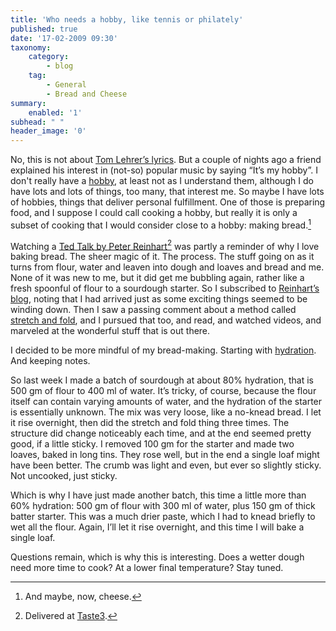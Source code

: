 ```yaml
---
title: 'Who needs a hobby, like tennis or philately'
published: true
date: '17-02-2009 09:30'
taxonomy:
    category:
        - blog
    tag:
        - General
        - Bread and Cheese
summary:
    enabled: '1'
subhead: " "
header_image: '0'
---
```


No, this is not about [Tom Lehrer’s lyrics](https://genius.com/Tom-lehrer-smut-lyrics). But a couple of nights ago a friend explained his interest in (not-so) popular music by saying “It’s my hobby”. I don't really have a [hobby](https://en.wikipedia.org/wiki/Hobby), at least not as I understand them, although I do have lots and lots of things, too many, that interest me. So maybe I have lots of hobbies, things that deliver personal fulfillment. One of those is preparing food, and I suppose I could call cooking a hobby, but really it is only a subset of cooking that I would consider close to a hobby: making bread.[^fn1]

Watching a [Ted Talk by Peter Reinhart](https://www.ted.com/talks/peter_reinhart_the_art_and_craft_of_bread)[^fn2] was partly a reminder of why I love baking bread. The sheer magic of it. The process. The stuff going on as it turns from flour, water and leaven into dough and loaves and bread and me. None of it was new to me, but it did get me bubbling again, rather like a fresh spoonful of flour to a sourdough starter. So I subscribed to [Reinhart’s blog](https://peterreinhart.typepad.com/), noting that I had arrived just as some exciting things seemed to be winding down. Then I saw a passing comment about a method called [stretch and fold](https://www.sourdoughhome.com/stretch-and-fold/), and I pursued that too, and read, and watched videos, and marveled at the wonderful stuff that is out there.

I decided to be more mindful of my bread-making. Starting with [hydration](https://www.sourdoughhome.com/hydration/). And keeping notes.

So last week I made a batch of sourdough at about 80% hydration, that is 500 gm of flour to 400 ml of water. It’s tricky, of course, because the flour itself can contain varying amounts of water, and the hydration of the starter is essentially unknown. The mix was very loose, like a no-knead bread. I let it rise overnight, then did the stretch and fold thing three times. The structure did change noticeably each time, and at the end seemed pretty good, if a little sticky. I removed 100 gm for the starter and made two loaves, baked in long tins. They rose well, but in the end a single loaf might have been better. The crumb was light and even, but ever so slightly sticky. Not uncooked, just sticky.

Which is why I have just made another batch, this time a little more than 60% hydration: 500 gm of flour with 300 ml of water, plus 150 gm of thick batter starter. This was a much drier paste, which I had to knead briefly to wet all the flour. Again, I’ll let it rise overnight, and this time I will bake a single loaf.

Questions remain, which is why this is interesting. Does a wetter dough need more time to cook? At a lower final temperature? Stay tuned.

[^fn1]: And maybe, now, cheese. 

[^fn2]: Delivered at [Taste3](http://www.taste3.com/). 


